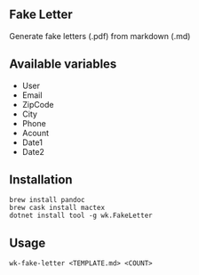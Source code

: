 ## Fake Letter

Generate fake letters (.pdf) from markdown (.md)

## Available variables

- User
- Email
- ZipCode
- City
- Phone
- Acount
- Date1
- Date2

## Installation

```
brew install pandoc
brew cask install mactex
dotnet install tool -g wk.FakeLetter
```

## Usage

```
wk-fake-letter <TEMPLATE.md> <COUNT>
```